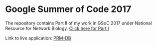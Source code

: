 # Google Summer of Code 2017
The repository contains Part II of my work in GSoC 2017 under National Resource for Network Biology.
[Click here for Part I](https://github.com/jajodiaraghav/CANVD)

Link to live application: [PRM-DB](http://prm-db.org/)
